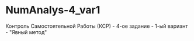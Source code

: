 # NumAnalys-4_var1
Контроль Самостоятельной Работы (КСР) - 4-ое задание - 1-ый вариант - "Явный метод"
